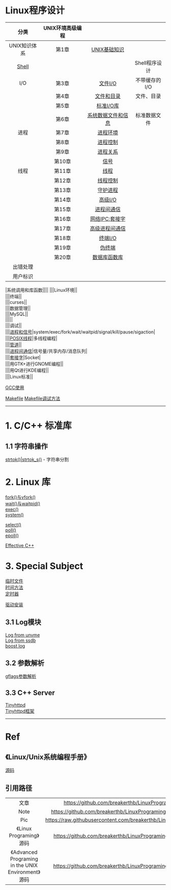 # Linux程序设计

|分类|UNIX环境高级编程|||
|:--:|:--:|:--:|:--:|
|UNIX知识体系|第1章|[UNIX基础知识](https://github.com/breakerthb/LinuxPrograming/blob/master/01-Basic.md)||
|[Shell](https://github.com/breakerthb/LinuxPrograming/blob/master/02-Shell.md)|||Shell程序设计| 
|I/O|第3章|[文件I/O](https://github.com/breakerthb/LinuxPrograming/blob/master/03-FileIO.md)|不带缓存的I/O|
||第4章|[文件和目录](https://github.com/breakerthb/LinuxPrograming/blob/master/04-File&Dir.md)|文件、目录|
||第5章|[标准I/O库](https://github.com/breakerthb/LinuxPrograming/blob/master/05-StarndardIO.md)||
||第6章|[系统数据文件和信息](https://github.com/breakerthb/LinuxPrograming/blob/master/06-SysDataFile.md)|标准数据文件|
|进程|第7章|[进程环境](https://github.com/breakerthb/LinuxPrograming/blob/master/07-ProcessEnv.md)||
||第8章|[进程控制](https://github.com/breakerthb/LinuxPrograming/blob/master/08-ProcessCtrl.md)||
||第9章|[进程关系](https://github.com/breakerthb/LinuxPrograming/blob/master/09-ProcessRelation.md)||
||第10章|[信号](https://github.com/breakerthb/LinuxPrograming/blob/master/10-Signal.md)||
|线程|第11章|[线程](https://github.com/breakerthb/LinuxPrograming/blob/master/11-Thread.md)||
||第12章|[线程控制](https://github.com/breakerthb/LinuxPrograming/blob/master/12-ThreadCtrl.md)||
||第13章|[守护进程](https://github.com/breakerthb/LinuxPrograming/blob/master/13-Daemon.md)||
||第14章|[高级I/O]()||
||第15章|[进程间通信]()||
||第16章|[网络IPC:套接字]()||
||第17章|[高级进程间通信]()||
||第18章|[终端I/O]()||
||第19章|[伪终端]()||
||第20章|[数据库函数库]()||
|出错处理||||
|用户标识||||

|系统调用和库函数||||
|||Linux环境||  
|||终端||  
|||curses||  
|||数据管理||  
|||MySQL||  
|||||  
|||调试||  
|||[进程和信号](https://github.com/breakerthb/LinuxPrograming/blob/master/11_ProcessAndSignal.md)|system/exec/fork/wait/waitpid/signal/kill/pause/sigaction|  
|||[POSIX线程](https://github.com/breakerthb/LinuxPrograming/blob/master/12_Thread.md)|多线程编程|    
|||[管道](https://github.com/breakerthb/LinuxPrograming/blob/master/13_Pipe.md)||  
|||[进程间通信](https://github.com/breakerthb/LinuxPrograming/blob/master/14_ShareBuf.md)|信号量/共享内存/消息队列|  
|||[套接字](https://github.com/breakerthb/LinuxPrograming/blob/master/15_Socket.md)|Socket|  
|||用GTK+进行GNOME编程||  
|||用Qt进行KDE编程||  
|||Linux标准||  

[GCC使用](https://github.com/breakerthb/LinuxPrograming/blob/master/GCC.md)

[Makefile](https://github.com/breakerthb/LinuxPrograming/blob/master/Makefile.md)
[Makefile调试方法](https://github.com/breakerthb/LinuxPrograming/blob/master/MakefileDebug.md)

----

# 1. C/C++ 标准库

## 1.1 字符串操作

[strtok()|strtok_s()](https://github.com/breakerthb/LinuxPrograming/blob/master/CStandard/strtok.md) - 字符串分割


# 2. Linux 库

[fork()与vfork()](https://github.com/breakerthb/LinuxPrograming/blob/master/NoteBook/fork.md)  
[wait()与waitpid()](https://github.com/breakerthb/LinuxPrograming/blob/master/NoteBook/wait.md)  
[exec()](https://github.com/breakerthb/LinuxPrograming/blob/master/NoteBook/exec.md)  
[system()](https://github.com/breakerthb/LinuxPrograming/blob/master/NoteBook/system.md)  

[select()](https://github.com/breakerthb/LinuxPrograming/tree/master/NoteBook/select.md)  
[poll()](https://github.com/breakerthb/LinuxPrograming/tree/master/NoteBook/poll.md)  
[epoll()](https://github.com/breakerthb/LinuxPrograming/tree/master/NoteBook/epoll.md)   

[Effective C++](https://github.com/breakerthb/LinuxPrograming/tree/master/NoteBook/EffectiveC.md)   

# 3. Special Subject

[临时文件](https://github.com/breakerthb/LinuxPrograming/blob/master/NoteBook/TempFile.md)  
[时间方法](https://github.com/breakerthb/LinuxPrograming/tree/master/NoteBook/Time.md)  
[定时器](https://github.com/breakerthb/LinuxPrograming/tree/master/NoteBook/Timer.md)  

[驱动安装](https://github.com/breakerthb/LinuxPrograming/tree/master/NoteBook/DriverInstall.md)  

## 3.1 Log模块

[Log from unvme](https://github.com/breakerthb/unvme/tree/log)  
[Log from ssdb](https://github.com/breakerthb/CXXLog)  
[boost log](https://github.com/breakerthb/BoostLogUsage)  

## 3.2 参数解析

[gflags参数解析](https://www.zybuluo.com/breakerthb/note/609329)

## 3.3 C++ Server

[Tinyhttpd](https://github.com/breakerthb/Tinyhttpd)  
[Tinyhttpd框架](https://github.com/breakerthb/Tinyhttpd/tree/reuse)

----

# Ref 

## 《Linux/Unix系统编程手册》

[源码](http://www.man7.org/tlpi/code/online/all_files_by_chapter.html)

## 引用路径

|||
|:-:|:-:|
|文章|<https://github.com/breakerthb/LinuxPrograming/blob/master>|  
|Note|<https://github.com/breakerthb/LinuxPrograming/blob/master/NoteBook>|
|Pic|<https://raw.githubusercontent.com/breakerthb/LinuxPrograming/master/PIC>|
|《Linux Programing》源码|<https://github.com/breakerthb/LinuxPrograming/blob/master/SRC_LP>|
|《Advanced Programing in the UNIX Environment》源码|<https://github.com/breakerthb/LinuxPrograming/blob/master/SRC_AP>|





